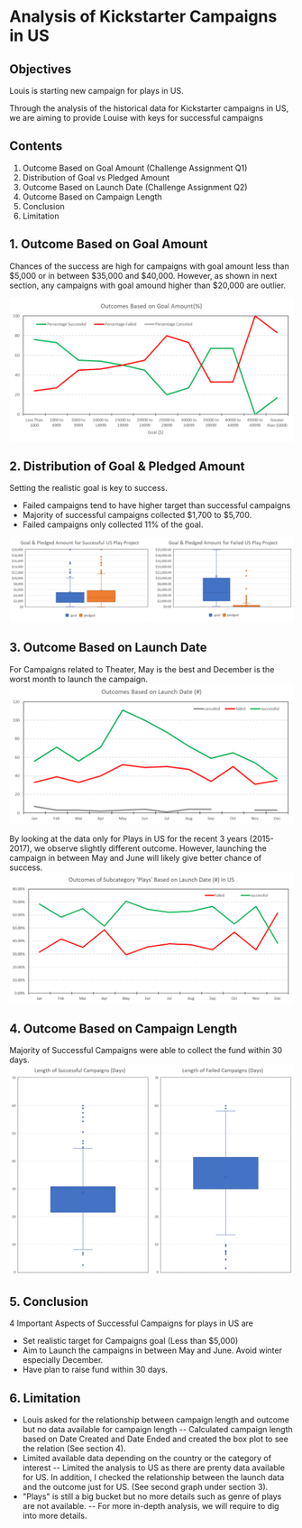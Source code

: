 # Analysis of Kickstarter Campaigns in US

## Objectives
Louis is starting new campaign for plays in US.

Through the analysis of the historical data for Kickstarter campaigns in US, we are aiming to provide Louise with keys for successful campaigns

## Contents
1. Outcome Based on Goal Amount (Challenge Assignment Q1)
2. Distribution of Goal vs Pledged Amount 
3. Outcome Based on Launch Date (Challenge Assignment Q2)
4. Outcome Based on Campaign Length
5. Conclusion
6. Limitation

## 1. Outcome Based on Goal Amount
Chances of the success are high for campaigns with goal amount less than $5,000 or in between $35,000 and $40,000.
However, as shown in next section, any campaigns with goal amound higher than $20,000 are outlier.

![01 - Outcome based on goal.png](https://github.com/TaishiMatsuda/kickstarter-analysis/blob/master/01%20-%20Outcome%20based%20on%20goal.png)

## 2. Distribution of Goal & Pledged Amount
Setting the realistic goal is key to success.
 - Failed campaigns tend to have higher target than successful campaigns
 - Majority of successful campaigns collected $1,700 to $5,700.
 - Failed campaigns only collected 11% of the goal.

![02 - Goal vs Pledged.png](https://github.com/TaishiMatsuda/kickstarter-analysis/blob/master/02%20-%20Goal%20vs%20Pledged.png)


## 3. Outcome Based on Launch Date
For Campaigns related to Theater, May is the best and December is the worst month to launch the campaign.
![03 - Outcome by Launch Date.png](https://github.com/TaishiMatsuda/kickstarter-analysis/blob/master/03%20-%20Outcome%20by%20Launch%20Date.png)

By looking at the data only for Plays in US for the recent 3 years (2015-2017), we observe slightly different outcome. However, launching the campaign in between May and June will likely give better chance of success.
![05 - Outcome by Launch Date in US for Plays.png](https://github.com/TaishiMatsuda/kickstarter-analysis/blob/master/05%20-%20Outcome%20by%20Launch%20Date%20in%20US%20for%20Plays.png)

## 4. Outcome Based on Campaign Length
Majority of Successful Campaigns were able to collect the fund within 30 days. 
![04 - Outcome by Campaign Length.png](https://github.com/TaishiMatsuda/kickstarter-analysis/blob/master/04%20-%20Outcome%20by%20Campaign%20Length.png)

## 5. Conclusion
4 Important Aspects of Successful Campaigns for plays in US are
 - Set realistic target for Campaigns goal (Less than $5,000)
 - Aim to Launch the campaigns in between May and June. Avoid winter especially December.
 - Have plan to raise fund within 30 days.
 
## 6. Limitation
- Louis asked for the relationship between campaign length and outcome but no data available for campaign length
  -- Calculated campaign length based on Date Created and Date Ended and created the box plot to see the relation (See section 4).
- Limited available data depending on the country or the category of interest
  -- Limited the analysis to US as there are prenty data available for US. In addition, I checked the relationship between the launch data and the outcome just for US. (See second graph under section 3).
- "Plays" is still a big bucket but no more details such as genre of plays are not available.
  -- For more in-depth analysis, we will require to dig into more details.
